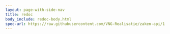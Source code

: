 ```yaml
---
layout: page-with-side-nav
title: redoc
body_include: redoc-body.html
spec-url: https://raw.githubusercontent.com/VNG-Realisatie/zaken-api/1.0.1/src/openapi.yaml
---
```


<redoc spec-url='{{ page.spec-url}}'></redoc>
